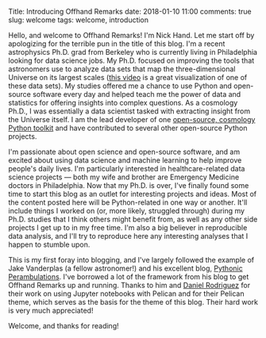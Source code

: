 Title: Introducing Offhand Remarks
date: 2018-01-10 11:00
comments: true
slug: welcome
tags: welcome, introduction

<!-- PELICAN_BEGIN_SUMMARY -->

Hello, and welcome to Offhand Remarks! I'm Nick Hand. Let me start off by
apologizing for the terrible pun in the title of this blog.
I'm a recent astrophysics Ph.D. grad from Berkeley who is currently living in
Philadelphia looking for data science jobs. My Ph.D. focused on improving the tools that
astronomers use to analyze data sets that map the three-dimensional Universe
on its largest scales ([this video](https://www.youtube.com/watch?v=08LBltePDZw)
is a great visualization of one of these data sets). My studies offered me a
chance to use Python and open-source software every day and helped teach me
the power of data and statistics for offering insights into complex questions.
As a cosmology Ph.D., I was essentially a data scientist tasked with extracting
insight from the Universe itself. I am the lead developer of one
[open-source, cosmology Python toolkit](https://github.com/bccp/nbodykit)
and have contributed to several other open-source Python projects.

<!-- PELICAN_END_SUMMARY -->

I'm passionate about open science and open-source software, and
am excited about using data science and machine learning
to help improve people's daily lives. I'm particularly
interested in healthcare-related data science projects — both my wife and
brother are Emergency Medicine doctors in Philadelphia.
Now that my Ph.D. is over, I've finally found some
time to start this blog as an outlet for interesting projects and ideas.
Most of the content posted here will be Python-related in
one way or another. It'll include things I worked on (or, more likely, struggled
through) during my Ph.D. studies that I think others might benefit from,
as well as any other side projects I get up to in my free time. I'm also
a big believer in reproducible data analysis, and I'll try to reproduce
here any interesting analyses that I happen to stumble upon.

This is my first foray into blogging, and I've largely followed the example
of Jake Vanderplas (a fellow astronomer!) and his excellent blog,
[Pythonic Perambulations](http://jakevdp.github.io). I've borrowed a lot of the
framework from his blog to get Offhand Remarks up and running. Thanks to
him and [Daniel Rodriguez](https://github.com/danielfrg) for their work
on using Jupyter notebooks with Pelican and for their Pelican theme, which
serves as the basis for the theme of this blog. Their hard work is
very much appreciated!

Welcome, and thanks for reading!
